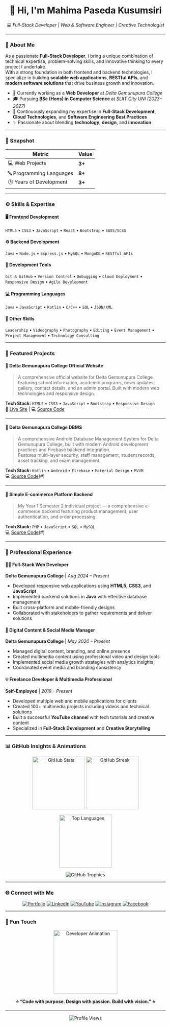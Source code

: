 <!-- Header Banner Animation -->


<h1 align="center">👋 Hi, I'm Mahima Paseda Kusumsiri</h1>
<p align="center">
  <em>💻 Full-Stack Developer | Web & Software Engineer | Creative Technologist</em>
</p>

---

### 🚀 About Me

As a passionate **Full-Stack Developer**, I bring a unique combination of technical expertise, problem-solving skills, and innovative thinking to every project I undertake.  
With a strong foundation in both frontend and backend technologies, I specialize in building **scalable web applications**, **RESTful APIs**, and **modern software solutions** that drive business growth and innovation.

- 💼 Currently working as a **Web Developer** at *Delta Gemunupura College*  
- 🎓 Pursuing **BSc (Hons) in Computer Science** at *SLIIT City UNI (2023–2027)*  
- 🌱 Continuously expanding my expertise in **Full-Stack Development**, **Cloud Technologies**, and **Software Engineering Best Practices**  
- ✨ Passionate about blending **technology**, **design**, and **innovation**  

---

### 🧩 Snapshot

| Metric | Value |
|--------|--------|
| 💻 Web Projects | **3+** |
| 🔤 Programming Languages | **8+** |
| 🕒 Years of Development | **3+** |

---

### ⚙️ Skills & Expertise

#### 🖥️ Frontend Development
`HTML5` • `CSS3` • `JavaScript` • `React` • `Bootstrap` • `SASS/SCSS`

#### ⚙️ Backend Development
`Java` • `Node.js` • `Express.js` • `MySQL` • `MongoDB` • `RESTful APIs`

#### 🧰 Development Tools
`Git & GitHub` • `Version Control` • `Debugging` • `Cloud Deployment` • `Responsive Design` • `Agile Development`

#### 💻 Programming Languages
`Java` • `JavaScript` • `Kotlin` • `C/C++` • `SQL` • `JSON/XML`

#### 🎯 Other Skills
`Leadership` • `Videography` • `Photography` • `Editing` • `Event Management` • `Project Management` • `Technology Consulting`

---

### 🌟 Featured Projects

#### 🏫 Delta Gemunupura College Official Website
> A comprehensive official website for Delta Gemunupura College featuring school information, academic programs, news updates, gallery, contact details, and an admin portal. Built with modern web technologies and responsive design.

**Tech Stack:** `HTML5` • `CSS3` • `JavaScript` • `Bootstrap` • `Responsive Design`  
🔗 [Live Site](https://deltagemunupuracollege.lk/) | 💻 [Source Code](#)

---

#### 📱 Delta Gemunupura College DBMS
> A comprehensive Android Database Management System for Delta Gemunupura College, built with modern Android development practices and Firebase backend integration.  
> Features multi-layer security, staff management, student records, asset tracking, and exam management.

**Tech Stack:** `Kotlin` • `Android` • `Firebase` • `Material Design` • `MVVM`  
💻 [Source Code](https://github.com/mahimapaseda/Delta-Gemunupura-College-School-DBMS)(#)

---

#### 🛒 Simple E-commerce Platform Backend
> My Year 1 Semester 2 individual project — a comprehensive e-commerce backend featuring product management, user authentication, and order processing.

**Tech Stack:** `PHP` • `JavaScript` • `SQL` • `MySQL`  
💻 [Source Code](https://github.com/mahimapaseda/Y1S2-e-commerce-individual-)(#)

---

### 💼 Professional Experience

#### 👨‍💻 Full-Stack Web Developer  
**Delta Gemunupura College** | *Aug 2024 – Present*  
- Developed responsive web applications using **HTML5**, **CSS3**, and **JavaScript**  
- Implemented backend solutions in **Java** with effective database management  
- Built cross-platform and mobile-friendly designs  
- Collaborated with stakeholders to gather requirements and deliver solutions  

#### 📸 Digital Content & Social Media Manager  
**Delta Gemunupura College** | *May 2020 – Present*  
- Managed digital content, branding, and online presence  
- Created multimedia content using professional video and design tools  
- Implemented social media growth strategies with analytics insights  
- Coordinated event media and branding consistency  

#### 💡 Freelance Developer & Multimedia Professional  
**Self-Employed** | *2019 – Present*  
- Developed multiple web and mobile applications for clients  
- Created 100+ multimedia projects including videos and technical solutions  
- Built a successful **YouTube channel** with tech tutorials and creative content  
- Specialized in **Full-Stack Development** and **Creative Storytelling**

---

### 📊 GitHub Insights & Animations

<p align="center">
  <img src="https://github-readme-stats.vercel.app/api?username=MahimaPaseda&show_icons=true&theme=radical&count_private=true" alt="GitHub Stats" height="165"/>
  <img src="https://github-readme-streak-stats.herokuapp.com/?user=MahimaPaseda&theme=radical" alt="GitHub Streak" height="165"/>
</p>

<p align="center">
  <img src="https://github-readme-stats.vercel.app/api/top-langs/?username=MahimaPaseda&layout=compact&theme=radical" alt="Top Languages" height="165"/>
</p>

<p align="center">
  <img src="https://github-profile-trophy.vercel.app/?username=MahimaPaseda&theme=radical&no-bg=true&no-frame=true&column=7" alt="GitHub Trophies"/>
</p>

---

### 🌐 Connect with Me

<p align="center">
  <a href="https://mahimapaseda.vercel.app/" target="_blank"><img alt="Portfolio" src="https://img.shields.io/badge/Portfolio-Visit-0A0A0A?style=for-the-badge&logo=firefox&logoColor=white" /></a>
  <a href="https://www.linkedin.com/in/mahimapaseda" target="_blank"><img alt="LinkedIn" src="https://img.shields.io/badge/LinkedIn-Connect-0077B5?style=for-the-badge&logo=linkedin" /></a>
  <a href="https://www.youtube.com/@mahimapaseda" target="_blank"><img alt="YouTube" src="https://img.shields.io/badge/YouTube-Subscribe-FF0000?style=for-the-badge&logo=youtube" /></a>
  <a href="https://www.instagram.com/mahi_pase_2002" target="_blank"><img alt="Instagram" src="https://img.shields.io/badge/Instagram-Follow-E1306C?style=for-the-badge&logo=instagram" /></a>
  <a href="https://www.facebook.com/mahima.paseda" target="_blank"><img alt="Facebook" src="https://img.shields.io/badge/Facebook-Connect-1877F2?style=for-the-badge&logo=facebook" /></a>
</p>

---

### 🎨 Fun Touch

<p align="center">
  <img src="https://media.giphy.com/media/M9gbBd9nbDrOTu1Mqx/giphy.gif" width="200" alt="Developer Animation"/>
</p>

<p align="center">
  <b>⭐ “Code with purpose. Design with passion. Build with vision.” ⭐</b>
</p>

---

<p align="center">
  <img src="https://komarev.com/ghpvc/?username=MahimaPaseda&color=brightgreen&style=for-the-badge&label=Profile+Views" alt="Profile Views"/>
</p>
